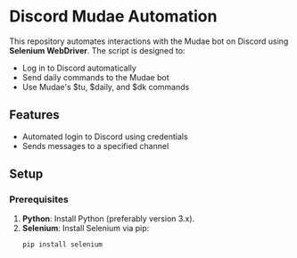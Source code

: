 # Discord Mudae Automation

This repository automates interactions with the Mudae bot on Discord using **Selenium WebDriver**. The script is designed to:

- Log in to Discord automatically
- Send daily commands to the Mudae bot
- Use Mudae's $tu, $daily, and $dk commands

## Features

- Automated login to Discord using credentials
- Sends messages to a specified channel

## Setup

### Prerequisites

1. **Python**: Install Python (preferably version 3.x).
2. **Selenium**: Install Selenium via pip:
   ```bash
   pip install selenium
   ```
